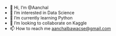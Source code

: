 - 👋 Hi, I’m @Aanchal
- 👀 I’m interested in Data Science
- 🌱 I’m currently learning Python
- 💞️ I’m looking to collaborate on Kaggle
- 📫 How to reach me aanchalbawacse@gmail.com

<!---
Aanchal0406/Aanchal0406 is a ✨ special ✨ repository because its `README.md` (this file) appears on your GitHub profile.
You can click the Preview link to take a look at your changes.
--->
